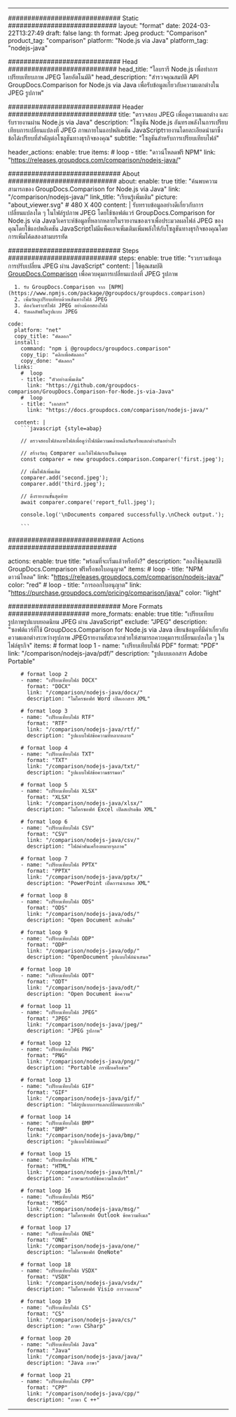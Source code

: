 
---
############################# Static ############################
layout: "format"
date:  2024-03-22T13:27:49
draft: false
lang: th
format: Jpeg
product: "Comparison"
product_tag: "comparison"
platform: "Node.js via Java"
platform_tag: "nodejs-java"

############################# Head ############################
head_title: "ไลบรารี Node.js เพื่อทำการเปรียบเทียบภาพ JPEG โดยอัตโนมัติ"
head_description: "สำรวจคุณสมบัติ API GroupDocs.Comparison for Node.js via Java เพื่อรับข้อมูลเกี่ยวกับความแตกต่างใน JPEG รูปภาพ"

############################# Header ############################
title: "ตรวจสอบ JPEG เพื่อดูความแตกต่าง และรับรายงานผ่าน Node.js via Java" 
description: "โซลูชัน Node.js อันทรงพลังในการเปรียบเทียบการเปลี่ยนแปลงที่ JPEG ภาพภายในแอปพลิเคชัน JavaScriptรายงานโดยละเอียดนำมาซึ่งข้อได้เปรียบที่สำคัญต่อโซลูชันทางธุรกิจของคุณ"
subtitle: "โซลูชันสำหรับการเปรียบเทียบไฟล์" 

header_actions:
  enable: true
  items:
    #  loop
    - title: "ดาวน์โหลดฟรี NPM"
      link: "https://releases.groupdocs.com/comparison/nodejs-java/"
      
############################# About ############################
about:
    enable: true
    title: "ค้นพบความสามารถของ GroupDocs.Comparison for Node.js via Java"
    link: "/comparison/nodejs-java/"
    link_title: "เรียนรู้เพิ่มเติม"
    picture: "about_viewer.svg" # 480 X 400
    content: |
       รับทราบข้อมูลอย่างดีเกี่ยวกับการเปลี่ยนแปลงใด ๆ ในไฟล์รูปภาพ JPEG โดยใช้ซอฟต์แวร์ GroupDocs.Comparison for Node.js via Javaวิเคราะห์ข้อมูลที่หลากหลายในรายงานของเราเพื่อประมวลผลไฟล์ JPEG ของคุณโดยใช้แอปพลิเคชัน JavaScriptไม่มีแพ็คเกจเพิ่มเติมเพิ่มพลังให้กับโซลูชันทางธุรกิจของคุณโดยการเพิ่มโค้ดสองสามบรรทัด

############################# Steps ############################
steps:
    enable: true
    title: "รวบรวมข้อมูลการปรับเปลี่ยน JPEG ผ่าน JavaScript"
    content: |
      ใช้คุณสมบัติ [GroupDocs.Comparison](https://products.groupdocs.com/comparison/nodejs-java/) เพื่อควบคุมการเปลี่ยนแปลงที่ JPEG รูปภาพ
      
      1. รับ GroupDocs.Comparison จาก [NPM](https://www.npmjs.com/package/@groupdocs/groupdocs.comparison)
      2. เพิ่มวัตถุเปรียบเทียบด้วยเส้นทางไฟล์ JPEG
      3. ต้องวิเคราะห์ไฟล์ JPEG อย่างน้อยสองไฟล์
      4. รับผลลัพธ์ในรูปแบบ JPEG
   
    code:
      platform: "net"
      copy_title: "คัดลอก"
      install:
        command: "npm i @groupdocs/groupdocs.comparison"
        copy_tip: "คลิกเพื่อคัดลอก"
        copy_done: "คัดลอก"
      links:
        #  loop
        - title: "ตัวอย่างเพิ่มเติม"
          link: "https://github.com/groupdocs-comparison/GroupDocs.Comparison-for-Node.js-via-Java"
        #  loop
        - title: "เอกสาร"
          link: "https://docs.groupdocs.com/comparison/nodejs-java/"
          
      content: |
        ```javascript {style=abap}

        // ตรวจสอบไฟล์หลายไฟล์เพื่อดูว่าไฟล์มีความคล้ายคลึงกันหรือแตกต่างกันอย่างไร

        // สร้างวัตถุ Comparer และให้ไฟล์แรกเป็นอินพุต
        const comparer = new groupdocs.comparison.Comparer('first.jpeg');

        // เพิ่มไฟล์เพิ่มเติม
        comparer.add('second.jpeg');
        comparer.add('third.jpeg');

        // ดึงรายงานขั้นสุดท้าย
        await comparer.compare('report_full.jpeg');

        console.log('\nDocuments compared successfully.\nCheck output.');
        
        ```            

############################# Actions ############################

actions:
  enable: true
  title: "พร้อมที่จะเริ่มแล้วหรือยัง?"
  description: "ลองใช้คุณสมบัติ GroupDocs.Comparison ฟรีหรือขอใบอนุญาต"
  items:
    #  loop
    - title: "NPM ดาวน์โหลด"
      link: "https://releases.groupdocs.com/comparison/nodejs-java/"
      color: "red"
        #  loop
    - title: "การออกใบอนุญาต"
      link: "https://purchase.groupdocs.com/pricing/comparison/java/"
      color: "light"


############################# More Formats #####################
more_formats:
    enable: true
    title: "เปรียบเทียบรูปภาพรูปแบบยอดนิยม JPEG ผ่าน JavaScript"
    exclude: "JPEG"
    description: "ซอฟต์แวร์ที่ใช้ GroupDocs.Comparison for Node.js via Java เขียนข้อมูลที่มีค่าเกี่ยวกับความแตกต่างระหว่างรูปภาพ JPEGรายงานที่สะดวกช่วยให้สามารถควบคุมการเปลี่ยนแปลงใด ๆ ในไฟล์ธุรกิจ"
    items: 
        # format loop 1
        - name: "เปรียบเทียบไฟล์ PDF"
          format: "PDF"
          link: "/comparison/nodejs-java/pdf/"
          description: "รูปแบบเอกสาร Adobe Portable"

        # format loop 2
        - name: "เปรียบเทียบไฟล์ DOCX"
          format: "DOCX"
          link: "/comparison/nodejs-java/docx/"
          description: "ไมโครซอฟท์ Word เปิดเอกสาร XML"

        # format loop 3
        - name: "เปรียบเทียบไฟล์ RTF"
          format: "RTF"
          link: "/comparison/nodejs-java/rtf/"
          description: "รูปแบบไฟล์ข้อความที่หลากหลาย"

        # format loop 4
        - name: "เปรียบเทียบไฟล์ TXT"
          format: "TXT"
          link: "/comparison/nodejs-java/txt/"
          description: "รูปแบบไฟล์ข้อความธรรมดา"

        # format loop 5
        - name: "เปรียบเทียบไฟล์ XLSX"
          format: "XLSX"
          link: "/comparison/nodejs-java/xlsx/"
          description: "ไมโครซอฟท์ Excel เปิดสเปรดชีต XML"

        # format loop 6
        - name: "เปรียบเทียบไฟล์ CSV"
          format: "CSV"
          link: "/comparison/nodejs-java/csv/"
          description: "ไฟล์ค่าคั่นเครื่องหมายจุลภาค"

        # format loop 7
        - name: "เปรียบเทียบไฟล์ PPTX"
          format: "PPTX"
          link: "/comparison/nodejs-java/pptx/"
          description: "PowerPoint เปิดการนำเสนอ XML"

        # format loop 8
        - name: "เปรียบเทียบไฟล์ ODS"
          format: "ODS"
          link: "/comparison/nodejs-java/ods/"
          description: "Open Document สเปรดชีต"

        # format loop 9
        - name: "เปรียบเทียบไฟล์ ODP"
          format: "ODP"
          link: "/comparison/nodejs-java/odp/"
          description: "OpenDocument รูปแบบไฟล์นำเสนอ"

        # format loop 10
        - name: "เปรียบเทียบไฟล์ ODT"
          format: "ODT"
          link: "/comparison/nodejs-java/odt/"
          description: "Open Document ข้อความ"

        # format loop 11
        - name: "เปรียบเทียบไฟล์ JPEG"
          format: "JPEG"
          link: "/comparison/nodejs-java/jpeg/"
          description: "JPEG รูปภาพ"

        # format loop 12
        - name: "เปรียบเทียบไฟล์ PNG"
          format: "PNG"
          link: "/comparison/nodejs-java/png/"
          description: "Portable กราฟิกเครือข่าย"

        # format loop 13
        - name: "เปรียบเทียบไฟล์ GIF"
          format: "GIF"
          link: "/comparison/nodejs-java/gif/"
          description: "ไฟล์รูปแบบการแลกเปลี่ยนแบบกราฟิก"

        # format loop 14
        - name: "เปรียบเทียบไฟล์ BMP"
          format: "BMP"
          link: "/comparison/nodejs-java/bmp/"
          description: "รูปแบบไฟล์บิตแมป"

        # format loop 15
        - name: "เปรียบเทียบไฟล์ HTML"
          format: "HTML"
          link: "/comparison/nodejs-java/html/"
          description: "ภาษามาร์กอัปข้อความไฮเปอร์"

        # format loop 16
        - name: "เปรียบเทียบไฟล์ MSG"
          format: "MSG"
          link: "/comparison/nodejs-java/msg/"
          description: "ไมโครซอฟท์ Outlook ข้อความอีเมล"

        # format loop 17
        - name: "เปรียบเทียบไฟล์ ONE"
          format: "ONE"
          link: "/comparison/nodejs-java/one/"
          description: "ไมโครซอฟท์ OneNote"

        # format loop 18
        - name: "เปรียบเทียบไฟล์ VSDX"
          format: "VSDX"
          link: "/comparison/nodejs-java/vsdx/"
          description: "ไมโครซอฟท์ Visio การวาดภาพ"

        # format loop 19
        - name: "เปรียบเทียบไฟล์ CS"
          format: "CS"
          link: "/comparison/nodejs-java/cs/"
          description: "ภาษา CSharp"

        # format loop 20
        - name: "เปรียบเทียบไฟล์ Java"
          format: "Java"
          link: "/comparison/nodejs-java/java/"
          description: "Java ภาษา"
          
        # format loop 21
        - name: "เปรียบเทียบไฟล์ CPP"
          format: "CPP"
          link: "/comparison/nodejs-java/cpp/"
          description: "ภาษา C ++"
---